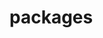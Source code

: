 # packages
<link rel="stylesheet" href="https://cdn.staticfile.org/twitter-bootstrap/4.1.0/css/bootstrap.min.css">
<script src="https://cdn.staticfile.org/jquery/3.2.1/jquery.min.js"></script>
<script src="https://cdn.staticfile.org/popper.js/1.12.5/umd/popper.min.js"></script>
<script src="https://cdn.staticfile.org/twitter-bootstrap/4.1.0/js/bootstrap.min.js"></script>
<script src="https://cdn.staticfile.org/vue/2.4.2/vue.min.js"></script>
